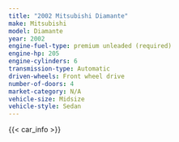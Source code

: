```yaml
---
title: "2002 Mitsubishi Diamante"
make: Mitsubishi
model: Diamante
year: 2002
engine-fuel-type: premium unleaded (required)
engine-hp: 205
engine-cylinders: 6
transmission-type: Automatic
driven-wheels: Front wheel drive
number-of-doors: 4
market-category: N/A
vehicle-size: Midsize
vehicle-style: Sedan
---
```


{{< car_info >}}
